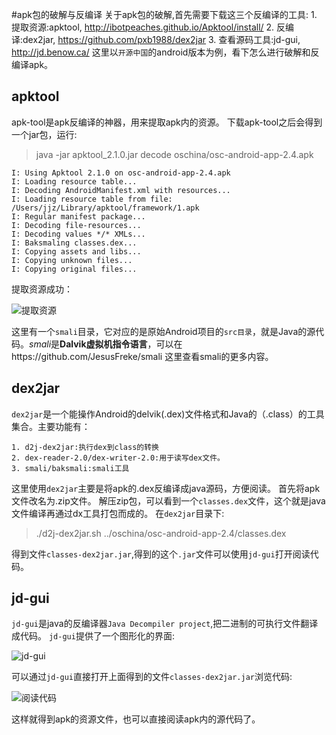 #apk包的破解与反编译
关于apk包的破解,首先需要下载这三个反编译的工具:
    1. 提取资源:apktool, http://ibotpeaches.github.io/Apktool/install/
    2. 反编译:dex2jar, https://github.com/pxb1988/dex2jar
    3. 查看源码工具:jd-gui, http://jd.benow.ca/
这里以`开源中国`的android版本为例，看下怎么进行破解和反编译apk。

## apktool
apk-tool是apk反编译的神器，用来提取apk内的资源。
下载apk-tool之后会得到一个jar包，运行:
>java -jar apktool_2.1.0.jar decode oschina/osc-android-app-2.4.apk

```
I: Using Apktool 2.1.0 on osc-android-app-2.4.apk
I: Loading resource table...
I: Decoding AndroidManifest.xml with resources...
I: Loading resource table from file: /Users/jjz/Library/apktool/framework/1.apk
I: Regular manifest package...
I: Decoding file-resources...
I: Decoding values */* XMLs...
I: Baksmaling classes.dex...
I: Copying assets and libs...
I: Copying unknown files...
I: Copying original files...
```
提取资源成功：

![提取资源](http://upload-images.jianshu.io/upload_images/22188-7e326a2af598d1ae.png?imageMogr2/auto-orient/strip%7CimageView2/2/w/1240)


这里有一个`smali`目录，它对应的是原始Android项目的`src目录`，就是Java的源代码。*smali*是**Dalvik虚拟机指令语言**，可以在https://github.com/JesusFreke/smali 这里查看smali的更多内容。

## dex2jar
`dex2jar`是一个能操作Android的delvik(.dex)文件格式和Java的（.class）的工具集合。主要功能有：

	1. d2j-dex2jar:执行dex到class的转换
	2. dex-reader-2.0/dex-writer-2.0:用于读写dex文件。
	3. smali/baksmali:smali工具
	
这里使用`dex2jar`主要是将apk的.dex反编译成java源码，方便阅读。
首先将apk文件改名为.zip文件。
解压zip包，可以看到一个`classes.dex`文件，这个就是java文件编译再通过dx工具打包而成的。
在`dex2jar`目录下:
>./d2j-dex2jar.sh ../oschina/osc-android-app-2.4/classes.dex

得到文件`classes-dex2jar.jar`,得到的这个`.jar`文件可以使用`jd-gui`打开阅读代码。

## jd-gui
`jd-gui`是java的反编译器`Java Decompiler project`,把二进制的可执行文件翻译成代码。
`jd-gui`提供了一个图形化的界面:

![jd-gui](http://upload-images.jianshu.io/upload_images/22188-35417cc5cc03aaeb.png?imageMogr2/auto-orient/strip%7CimageView2/2/w/1240)


可以通过`jd-gui`直接打开上面得到的文件`classes-dex2jar.jar`浏览代码:

![阅读代码](http://upload-images.jianshu.io/upload_images/22188-0d5a1b422e82f34d.png?imageMogr2/auto-orient/strip%7CimageView2/2/w/1240)

这样就得到apk的资源文件，也可以直接阅读apk内的源代码了。

